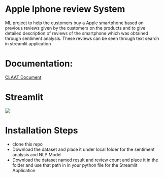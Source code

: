 # Apple Iphone review System
ML project to help the customers buy a Apple smartphone based on previous reviews given by the customers on the products and to give 
detailed description of reviews of the smartphone which was obtained through sentiment analysis. These reviews can be seen through text search 
in streamlit application

# Documentation:

[CLAAT Document](https://codelabs-preview.appspot.com/?file_id=1YdViHtjV3o6VAjSZUJ3grV3o57FPLG3aacJSep8236Q#0)

# Streamlit
![](https://i.ibb.co/wdXRFcJ/st.png)

# Installation Steps

- clone this repo
- Download the dataset and place it under local folder for the sentiment analysis and NLP Model
- Download the dataset named result and review count and place it in the folder and use that path in in your python file for the Streamlit 
  Application 